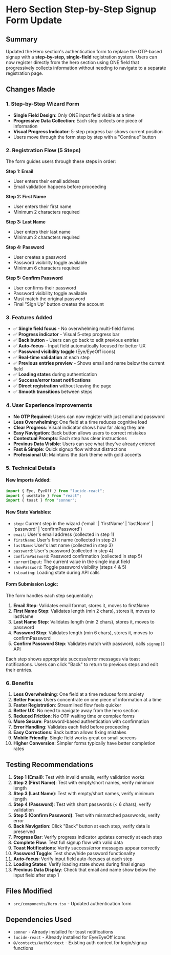 # Hero Section Step-by-Step Signup Form Update

## Summary
Updated the Hero section's authentication form to replace the OTP-based signup with a **step-by-step, single-field** registration system. Users can now register directly from the hero section using ONE field that progressively collects information without needing to navigate to a separate registration page.

## Changes Made

### 1. Step-by-Step Wizard Form
- **Single Field Design**: Only ONE input field visible at a time
- **Progressive Data Collection**: Each step collects one piece of information
- **Visual Progress Indicator**: 5-step progress bar shows current position
- Users move through the form step by step with a "Continue" button

### 2. Registration Flow (5 Steps)
The form guides users through these steps in order:

**Step 1: Email**
- User enters their email address
- Email validation happens before proceeding

**Step 2: First Name**
- User enters their first name
- Minimum 2 characters required

**Step 3: Last Name**  
- User enters their last name
- Minimum 2 characters required

**Step 4: Password**
- User creates a password
- Password visibility toggle available
- Minimum 6 characters required

**Step 5: Confirm Password**
- User confirms their password
- Password visibility toggle available
- Must match the original password
- Final "Sign Up" button creates the account

### 3. Features Added
- ✅ **Single field focus** - No overwhelming multi-field forms
- ✅ **Progress indicator** - Visual 5-step progress bar
- ✅ **Back button** - Users can go back to edit previous entries
- ✅ **Auto-focus** - Input field automatically focused for better UX
- ✅ **Password visibility toggle** (Eye/EyeOff icons)
- ✅ **Real-time validation** at each step
- ✅ **Previous entries preview** - Shows email and name below the current field
- ✅ **Loading states** during authentication
- ✅ **Success/error toast notifications**
- ✅ **Direct registration** without leaving the page
- ✅ **Smooth transitions** between steps

### 4. User Experience Improvements
- **No OTP Required**: Users can now register with just email and password
- **Less Overwhelming**: One field at a time reduces cognitive load
- **Clear Progress**: Visual indicator shows how far along they are
- **Easy Navigation**: Back button allows users to correct mistakes
- **Contextual Prompts**: Each step has clear instructions
- **Previous Data Visible**: Users can see what they've already entered
- **Fast & Simple**: Quick signup flow without distractions
- **Professional UI**: Maintains the dark theme with gold accents

### 5. Technical Details

#### New Imports Added:
```typescript
import { Eye, EyeOff } from "lucide-react";
import { useState } from "react";
import { toast } from "sonner";
```

#### New State Variables:
- `step`: Current step in the wizard ('email' | 'firstName' | 'lastName' | 'password' | 'confirmPassword')
- `email`: User's email address (collected in step 1)
- `firstName`: User's first name (collected in step 2)
- `lastName`: User's last name (collected in step 3)
- `password`: User's password (collected in step 4)
- `confirmPassword`: Password confirmation (collected in step 5)
- `currentInput`: The current value in the single input field
- `showPassword`: Toggle password visibility (steps 4 & 5)
- `isLoading`: Loading state during API calls

#### Form Submission Logic:
The form handles each step sequentially:
1. **Email Step**: Validates email format, stores it, moves to firstName
2. **First Name Step**: Validates length (min 2 chars), stores it, moves to lastName
3. **Last Name Step**: Validates length (min 2 chars), stores it, moves to password
4. **Password Step**: Validates length (min 6 chars), stores it, moves to confirmPassword
5. **Confirm Password Step**: Validates match with password, calls `signup()` API

Each step shows appropriate success/error messages via toast notifications. Users can click "Back" to return to previous steps and edit their entries.

### 6. Benefits
1. **Less Overwhelming**: One field at a time reduces form anxiety
2. **Better Focus**: Users concentrate on one piece of information at a time
3. **Faster Registration**: Streamlined flow feels quicker
4. **Better UX**: No need to navigate away from the hero section
5. **Reduced Friction**: No OTP waiting time or complex forms
6. **More Secure**: Password-based authentication with confirmation
7. **Error Handling**: Validates each field before proceeding
8. **Easy Corrections**: Back button allows fixing mistakes
9. **Mobile Friendly**: Single field works great on small screens
10. **Higher Conversion**: Simpler forms typically have better completion rates

## Testing Recommendations
1. **Step 1 (Email)**: Test with invalid emails, verify validation works
2. **Step 2 (First Name)**: Test with empty/short names, verify minimum length
3. **Step 3 (Last Name)**: Test with empty/short names, verify minimum length
4. **Step 4 (Password)**: Test with short passwords (< 6 chars), verify validation
5. **Step 5 (Confirm Password)**: Test with mismatched passwords, verify error
6. **Back Navigation**: Click "Back" button at each step, verify data is preserved
7. **Progress Bar**: Verify progress indicator updates correctly at each step
8. **Complete Flow**: Test full signup flow with valid data
9. **Toast Notifications**: Verify success/error messages appear correctly
10. **Password Toggle**: Test show/hide password functionality
11. **Auto-focus**: Verify input field auto-focuses at each step
12. **Loading States**: Verify loading state shows during final signup
13. **Previous Data Display**: Check that email and name show below the input field after step 1

## Files Modified
- `src/components/Hero.tsx` - Updated authentication form

## Dependencies Used
- `sonner` - Already installed for toast notifications
- `lucide-react` - Already installed for Eye/EyeOff icons
- `@/contexts/AuthContext` - Existing auth context for login/signup functions
